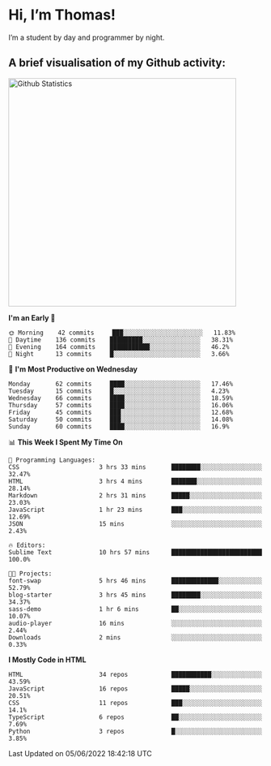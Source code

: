 # Hi, I’m Thomas!
I’m a student by day and programmer by night.

## A brief visualisation of my Github activity:

<img title="My Github Statistics" alt="Github Statistics" width="450px" src="https://github-readme-stats.vercel.app/api?username=thomasrettig&show_icons=true&include_all_commits=true&count_private=true&&hide=issues&theme=tokyonight&border_radius=6px"/>

<!--START_SECTION:waka-->
**I'm an Early 🐤** 

```text
🌞 Morning    42 commits     ███░░░░░░░░░░░░░░░░░░░░░░   11.83% 
🌆 Daytime    136 commits    █████████░░░░░░░░░░░░░░░░   38.31% 
🌃 Evening    164 commits    ███████████░░░░░░░░░░░░░░   46.2% 
🌙 Night      13 commits     █░░░░░░░░░░░░░░░░░░░░░░░░   3.66%

```
📅 **I'm Most Productive on Wednesday** 

```text
Monday       62 commits     ████░░░░░░░░░░░░░░░░░░░░░   17.46% 
Tuesday      15 commits     █░░░░░░░░░░░░░░░░░░░░░░░░   4.23% 
Wednesday    66 commits     ████░░░░░░░░░░░░░░░░░░░░░   18.59% 
Thursday     57 commits     ████░░░░░░░░░░░░░░░░░░░░░   16.06% 
Friday       45 commits     ███░░░░░░░░░░░░░░░░░░░░░░   12.68% 
Saturday     50 commits     ███░░░░░░░░░░░░░░░░░░░░░░   14.08% 
Sunday       60 commits     ████░░░░░░░░░░░░░░░░░░░░░   16.9%

```


📊 **This Week I Spent My Time On** 

```text
💬 Programming Languages: 
CSS                      3 hrs 33 mins       ████████░░░░░░░░░░░░░░░░░   32.47% 
HTML                     3 hrs 4 mins        ███████░░░░░░░░░░░░░░░░░░   28.14% 
Markdown                 2 hrs 31 mins       █████░░░░░░░░░░░░░░░░░░░░   23.03% 
JavaScript               1 hr 23 mins        ███░░░░░░░░░░░░░░░░░░░░░░   12.69% 
JSON                     15 mins             ░░░░░░░░░░░░░░░░░░░░░░░░░   2.43%

🔥 Editors: 
Sublime Text             10 hrs 57 mins      █████████████████████████   100.0%

🐱‍💻 Projects: 
font-swap                5 hrs 46 mins       █████████████░░░░░░░░░░░░   52.79% 
blog-starter             3 hrs 45 mins       ████████░░░░░░░░░░░░░░░░░   34.37% 
sass-demo                1 hr 6 mins         ██░░░░░░░░░░░░░░░░░░░░░░░   10.07% 
audio-player             16 mins             ░░░░░░░░░░░░░░░░░░░░░░░░░   2.44% 
Downloads                2 mins              ░░░░░░░░░░░░░░░░░░░░░░░░░   0.33%

```

**I Mostly Code in HTML** 

```text
HTML                     34 repos            ███████████░░░░░░░░░░░░░░   43.59% 
JavaScript               16 repos            █████░░░░░░░░░░░░░░░░░░░░   20.51% 
CSS                      11 repos            ███░░░░░░░░░░░░░░░░░░░░░░   14.1% 
TypeScript               6 repos             ██░░░░░░░░░░░░░░░░░░░░░░░   7.69% 
Python                   3 repos             █░░░░░░░░░░░░░░░░░░░░░░░░   3.85%

```



 Last Updated on 05/06/2022 18:42:18 UTC
<!--END_SECTION:waka-->

